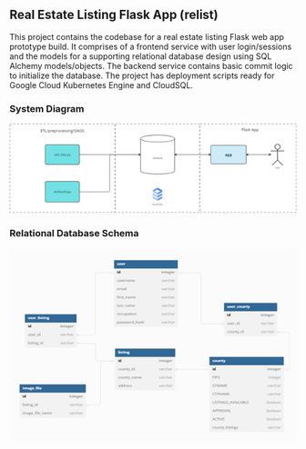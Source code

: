 ## Real Estate Listing Flask App (relist)

This project contains the codebase for a real estate listing Flask web app prototype build. It comprises of a frontend service with user login/sessions and the models for a supporting relational database design using SQL Alchemy models/objects. The backend service contains basic commit logic to initialize the database. The project has deployment scripts ready for Google Cloud Kubernetes Engine and CloudSQL.

### System Diagram

<img src="./assets/app_system_overview.png" width="750">

### Relational Database Schema

<img src="./assets/database_schema.png" width="850">